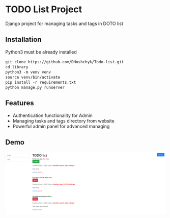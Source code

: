 # TODO List Project

Django project for managing tasks and tags in DOTO list


## Installation

Python3 must be already installed

```shell
git clone https://github.com/DHushchyk/Todo-list.git
cd library
python3 -m venv venv
source venv/bin/activate
pip install -r requirements.txt
python manage.py runserver
```

## Features

* Authentication functionality for Admin
* Managing tasks and tags directory from website
* Powerful admin panel for advanced managing


## Demo

![Website Interface](demo.PNG)